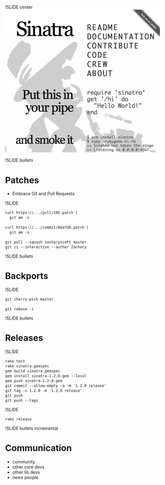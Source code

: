 !SLIDE center
![sinatra](sinatra.png)

!SLIDE bullets

# Patches #

* Embrace Git and Pull Requests

!SLIDE

    curl https://.../pull/195.patch |
      git am -s

    curl https://.../commit/66a7db.patch |
      git am -s

    git pull --squash zacharyscott master
    git ci --interactive --author Zachary

!SLIDE bullets

# Backports #

!SLIDE

    git cherry-pick master

    git rebase -i

!SLIDE bullets

# Releases #

!SLIDE

    rake test
    rake sinatra.gemspec
    gem build sinatra.gemspec
    gem install sinatra-1.2.0.gem --local
    gem push sinatra-1.2.0.gem
    git commit --allow-empty -a -m '1.2.0 release'
    git tag -s 1.2.0 -m '1.2.0 release'
    git push
    git push --tags

!SLIDE

    rake release

!SLIDE bullets incremental

# Communication #

* community
* other core devs
* other lib devs
* news people
    